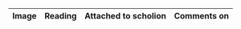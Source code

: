 | Image | Reading | Attached to scholion | Comments on |
|:-----------|:-----------|:-----------|:-----------|

